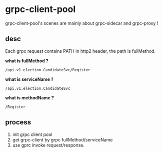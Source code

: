 # grpc-client-pool

grpc-client-pool's scenes are mainly about grpc-sidecar and grpc-proxy !

## desc

Each grpc request contains PATH in http2 header, the path is fullMethod.

**what is fullMethod ?**

```
/api.v1.election.CandidateSvc/Register
```

**what is serviceName ?**

```
/api.v1.election.CandidateSvc
```

**what is methodName ?**

```
/Register
```

## process

1. init grpc client pool
2. get grpc-client by grpc fullMethod/serviceName
3. use gprc invoke request/response.
